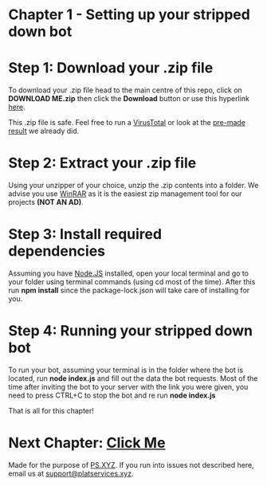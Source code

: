 # Chapter 1 - Setting up your stripped down bot

# Step 1: Download your .zip file

To download your .zip file head to the main centre of this repo, click on **DOWNLOAD ME.zip** then click the **Download** button or use this hyperlink [here](https://github.com/TheCrazyCatKidz/Welcome-Bot/raw/main/DOWNLOAD%20ME.zip).

This .zip file is safe. Feel free to run a [VirusTotal](https://www.virustotal.com/gui/home/upload) or look at the [pre-made result](https://www.virustotal.com/gui/url/6806d6a8c7a7de0612286e640e1cf78bebbbc8a3f3ecba217aff7019db9e125a/detection) we already did.

# Step 2: Extract your .zip file

Using your unzipper of your choice, unzip the .zip contents into a folder. We advise you use [WinRAR](https://www.win-rar.com/start.html?&L=0) as it is the easiest zip management tool for our projects **(NOT AN AD)**.

# Step 3: Install required dependencies

Assuming you have [Node.JS](https://nodejs.org/en/) installed, open your local terminal and go to your folder using terminal commands (using cd most of the time).
After this run **npm install** since the package-lock.json will take care of installing for you.

# Step 4: Running your stripped down bot

To run your bot, assuming your terminal is in the folder where the bot is located, run **node index.js** and fill out the data the bot requests. Most of the time after inviting the bot to your server with the link you were given, you need to press CTRL+C to stop the bot and re run **node index.js**

That is all for this chapter!

# Next Chapter: [Click Me](https://github.com/TheCrazyCatKidz/Welcome-Bot/blob/main/Chapters/Chapter2.md)

Made for the purpose of [PS.XYZ](https://platservices.xyz).
If you run into issues not described here, email us at support@platservices.xyz.
